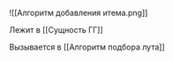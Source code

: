![[Алгоритм добавления итема.png]]

Лежит в [[Сущность ГГ]]

Вызывается в [[Алгоритм подбора лута]]
